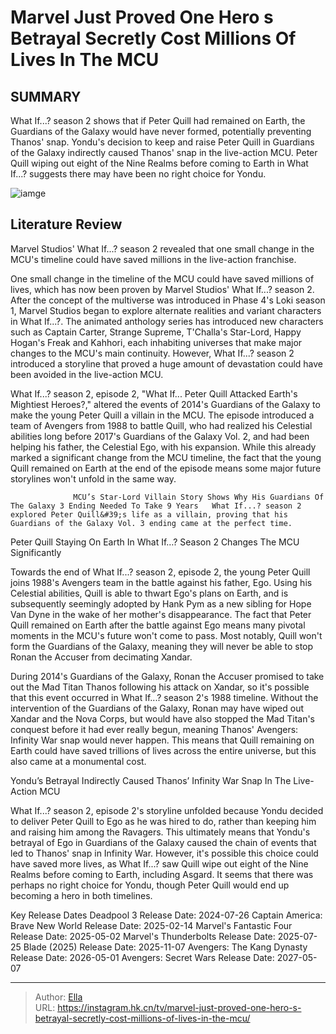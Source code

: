 # Marvel Just Proved One Hero s Betrayal Secretly Cost Millions Of Lives In The MCU


## SUMMARY 



  What If...? season 2 shows that if Peter Quill had remained on Earth, the Guardians of the Galaxy would have never formed, potentially preventing Thanos&#39; snap.   Yondu&#39;s decision to keep and raise Peter Quill in Guardians of the Galaxy indirectly caused Thanos&#39; snap in the live-action MCU.   Peter Quill wiping out eight of the Nine Realms before coming to Earth in What If...? suggests there may have been no right choice for Yondu.  

![iamge](https://static1.srcdn.com/wordpress/wp-content/uploads/2024/01/chris-pratt-s-star-lord-in-the-mcu-and-young-peter-quill-with-celestial-powers-in-what-if-season-2.jpg)

## Literature Review
Marvel Studios&#39; What If...? season 2 revealed that one small change in the MCU&#39;s timeline could have saved millions in the live-action franchise.




One small change in the timeline of the MCU could have saved millions of lives, which has now been proven by Marvel Studios&#39; What If...? season 2. After the concept of the multiverse was introduced in Phase 4&#39;s Loki season 1, Marvel Studios began to explore alternate realities and variant characters in What If...?. The animated anthology series has introduced new characters such as Captain Carter, Strange Supreme, T&#39;Challa&#39;s Star-Lord, Happy Hogan&#39;s Freak and Kahhori, each inhabiting universes that make major changes to the MCU&#39;s main continuity. However, What If...? season 2 introduced a storyline that proved a huge amount of devastation could have been avoided in the live-action MCU.




What If...? season 2, episode 2, &#34;What If... Peter Quill Attacked Earth&#39;s Mightiest Heroes?,&#34; altered the events of 2014&#39;s Guardians of the Galaxy to make the young Peter Quill a villain in the MCU. The episode introduced a team of Avengers from 1988 to battle Quill, who had realized his Celestial abilities long before 2017&#39;s Guardians of the Galaxy Vol. 2, and had been helping his father, the Celestial Ego, with his expansion. While this already marked a significant change from the MCU timeline, the fact that the young Quill remained on Earth at the end of the episode means some major future storylines won&#39;t unfold in the same way.

                  MCU’s Star-Lord Villain Story Shows Why His Guardians Of The Galaxy 3 Ending Needed To Take 9 Years   What If...? season 2 explored Peter Quill&#39;s life as a villain, proving that his Guardians of the Galaxy Vol. 3 ending came at the perfect time.    


 Peter Quill Staying On Earth In What If…? Season 2 Changes The MCU Significantly 
         




Towards the end of What If...? season 2, episode 2, the young Peter Quill joins 1988&#39;s Avengers team in the battle against his father, Ego. Using his Celestial abilities, Quill is able to thwart Ego&#39;s plans on Earth, and is subsequently seemingly adopted by Hank Pym as a new sibling for Hope Van Dyne in the wake of her mother&#39;s disappearance. The fact that Peter Quill remained on Earth after the battle against Ego means many pivotal moments in the MCU&#39;s future won&#39;t come to pass. Most notably, Quill won&#39;t form the Guardians of the Galaxy, meaning they will never be able to stop Ronan the Accuser from decimating Xandar.

During 2014&#39;s Guardians of the Galaxy, Ronan the Accuser promised to take out the Mad Titan Thanos following his attack on Xandar, so it&#39;s possible that this event occurred in What If...? season 2&#39;s 1988 timeline. Without the intervention of the Guardians of the Galaxy, Ronan may have wiped out Xandar and the Nova Corps, but would have also stopped the Mad Titan&#39;s conquest before it had ever really begun, meaning Thanos&#39; Avengers: Infinity War snap would never happen. This means that Quill remaining on Earth could have saved trillions of lives across the entire universe, but this also came at a monumental cost.






 Yondu’s Betrayal Indirectly Caused Thanos’ Infinity War Snap In The Live-Action MCU 
          

What If...? season 2, episode 2&#39;s storyline unfolded because Yondu decided to deliver Peter Quill to Ego as he was hired to do, rather than keeping him and raising him among the Ravagers. This ultimately means that Yondu&#39;s betrayal of Ego in Guardians of the Galaxy caused the chain of events that led to Thanos&#39; snap in Infinity War. However, it&#39;s possible this choice could have saved more lives, as What If...? saw Quill wipe out eight of the Nine Realms before coming to Earth, including Asgard. It seems that there was perhaps no right choice for Yondu, though Peter Quill would end up becoming a hero in both timelines.

  Key Release Dates              Deadpool 3 Release Date: 2024-07-26                    Captain America: Brave New World Release Date: 2025-02-14                   Marvel&#39;s Fantastic Four Release Date: 2025-05-02                   Marvel&#39;s Thunderbolts Release Date: 2025-07-25                   Blade (2025) Release Date: 2025-11-07                   Avengers: The Kang Dynasty  Release Date: 2026-05-01                    Avengers: Secret Wars Release Date: 2027-05-07      

---

> Author: [Ella](https://instagram.hk.cn/)  
> URL: https://instagram.hk.cn/tv/marvel-just-proved-one-hero-s-betrayal-secretly-cost-millions-of-lives-in-the-mcu/  

